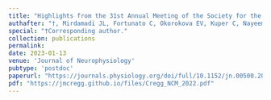 ```yaml
---
title: "Highlights from the 31st Annual Meeting of the Society for the Neural Control of Movement"
authafter: "†, Mirdamadi JL, Fortunato C, Okorokova EV, Kuper C, Nayeem R, Byun AJ, Avraham C, Buonocore A, Winner TS, Mildren RL"
special: "†Corresponding author."
collection: publications
permalink:
date: 2023-01-13
venue: 'Journal of Neurophysiology'
pubtype: 'postdoc'
paperurl: "https://journals.physiology.org/doi/full/10.1152/jn.00500.2022"
pdf: "https://jmcregg.github.io/files/Cregg_NCM_2022.pdf"
---
```

